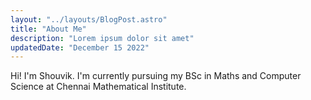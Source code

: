 ```yaml
---
layout: "../layouts/BlogPost.astro"
title: "About Me"
description: "Lorem ipsum dolor sit amet"
updatedDate: "December 15 2022"
---
```


Hi! I'm Shouvik. I'm currently pursuing my BSc in Maths and Computer Science at Chennai Mathematical Institute.